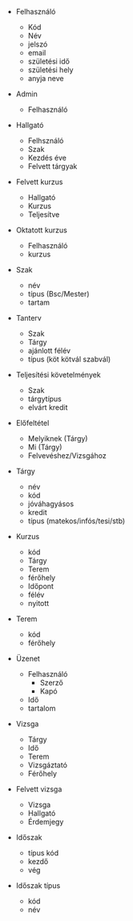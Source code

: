 - Felhasználó
    - Kód 
    - Név
    - jelszó
    - email
    - születési idő
    - születési hely
    - anyja neve

- Admin
    - Felhasználó

- Hallgató
    - Felhsználó
    - Szak
    - Kezdés éve
    - Felvett tárgyak

- Felvett kurzus
    - Hallgató
    - Kurzus
    - Teljesítve

- Oktatott kurzus
    - Felhasználó
    - kurzus

- Szak
    - név
    - típus (Bsc/Mester)
    - tartam

- Tanterv
    - Szak
    - Tárgy
    - ajánlott félév
    - típus (köt kötvál szabvál)

- Teljesítési követelmények
    - Szak
    - tárgytípus
    - elvárt kredit

- Előfeltétel
    - Melyiknek (Tárgy)
    - Mi (Tárgy)
    - Felvevéshez/Vizsgához

- Tárgy
    - név
    - kód
    - jóváhagyásos
    - kredit
    - típus (matekos/infós/tesi/stb)

- Kurzus
    - kód
    - Tárgy
    - Terem
    - férőhely
    - Időpont
    - félév
    - nyitott

- Terem
    - kód
    - férőhely

- Üzenet
    - Felhasználó 
        - Szerző
        - Kapó
    - Idő
    - tartalom

- Vizsga
    - Tárgy
    - Idő
    - Terem
    - Vizsgáztató
    - Férőhely

- Felvett vizsga
    - Vizsga
    - Hallgató
    - Érdemjegy

- Időszak
    - típus kód
    - kezdő
    - vég

- Időszak típus
    - kód
    - név
